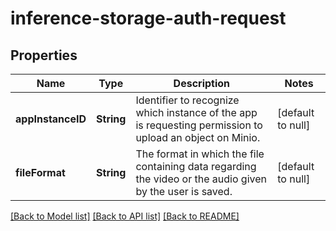 # inference-storage-auth-request
## Properties

Name | Type | Description | Notes
------------ | ------------- | ------------- | -------------
**appInstanceID** | **String** | Identifier to recognize which instance of the app is requesting permission to upload an object on Minio. | [default to null]
**fileFormat** | **String** | The format in which the file containing data regarding the video or the audio given by the user is saved. | [default to null]

[[Back to Model list]](../README.md#documentation-for-models) [[Back to API list]](../README.md#documentation-for-api-endpoints) [[Back to README]](../README.md)

